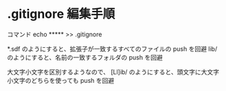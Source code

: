 # .gitignore 編集手順
コマンド
echo ***** >> .gitignore

*.sdf のようにすると、拡張子が一致するすべてのファイルの push を回避
lib/ のようにすると、名前の一致するフォルダの push を回避

大文字小文字を区別するようなので、
[Ll]ib/ のようにすると、頭文字に大文字小文字のどちらを使っても push を回避
